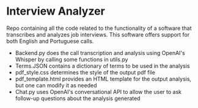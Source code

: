 # Interview Analyzer
Repo containing all the code related to the functionality of a software that transcribes and analyzes job interviews.
This software offers support for both English and Portuguese calls. 

* Backend.py does the call transcription and analysis using OpenAI's Whisper by calling some functions in utils.py
* Terms.JSON contains a dictionary of terms to be used in the analysis
* pdf_style.css determines the style of the output pdf file
* pdf_template.html provides an HTML template for the output analysis, but one can modify it as needed
* Chat.py uses OpenAI's conversational API to allow the user to ask follow-up questions about the analysis generated
